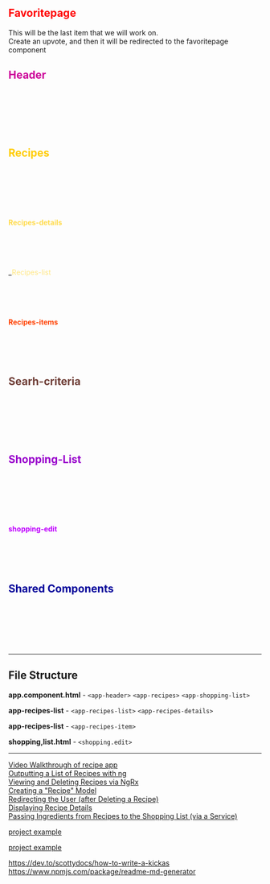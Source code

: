 ## <font color=#FF0000> Favoritepage</font>
This will be the last item that we will work on.  
Create an upvote, and then it will be redirected to the favoritepage component

## <font color=#cc0099>Header</font><br><br><br><br><br>

## <font color=#ffcc00>Recipes</font><br><br><br><br><br>

**<font color=#ffdb4d>Recipes-details</font>**<br><br><br><br><br>



_<font color=#ffe680>Recipes-list</font> <br><br><br><br><br>

**<font color=#ff4000>Recipes-items</font>** <br><br><br><br><br>

## <font color=#6f3e37>Searh-criteria</font> <br><br><br><br><br>

## <font color=#9900cc>Shopping-List</font> <br><br><br><br><br>

**<font color=#bf00ff>shopping-edit</font>** <br><br><br><br><br>

## <font color=#000099>Shared Components</font> <br><br><br><br><br>

---

## File Structure <br>

**app.component.html** -
`<app-header>`
`<app-recipes>`
`<app-shopping-list>`

**app-recipes-list** -
`<app-recipes-list>`
`<app-recipes-details>`

**app-recipes-list** -
`<app-recipes-item>`

**shopping,list.html** -
`<shopping.edit>`

---

[Video Walkthrough of recipe app](https://vimeo.com/channels/1525169)  
[Outputting a List of Recipes with ng](https://www.oreilly.com/library/view/angular-8-/9781788998437/video3_9.html)  
[Viewing and Deleting Recipes via NgRx](https://www.oreilly.com/library/view/angular-8-/9781788998437/video24_40.html)  
[Creating a "Recipe" Model](https://www.oreilly.com/library/view/angular-8-/9781788998437/video3_7.html)  
[Redirecting the User (after Deleting a Recipe)](https://www.oreilly.com/library/view/angular-8-/9781788998437/video16_18.html)  
[Displaying Recipe Details](https://www.oreilly.com/library/view/angular-8-/9781788998437/video3_10.html)  
[Passing Ingredients from Recipes to the Shopping List (via a Service)](https://www.oreilly.com/library/view/angular-8-/9781788998437/video10_8.html)

[project example](https://www.google.com/imgres?imgurl=https%3A%2F%2Fuser-images.githubusercontent.com%2F38184193%2F54035944-2368a700-41c3-11e9-9633-86ff171072ad.png&imgrefurl=https%3A%2F%2Fgithub.com%2Fnofaralfasi%2FRecipe-Book-App-Angular-Project&tbnid=ID_yMcmrCmIQxM&vet=12ahUKEwjAmNf51L3nAhXNAJ0JHe68BGYQMygIegUIARDPAQ..i&docid=y5iHmubo7qlFQM&w=700&h=425&q=maximilian%20schwarzm%C3%BCller%20recipe%20app&ved=2ahUKEwjAmNf51L3nAhXNAJ0JHe68BGYQMygIegUIARDPAQ)

[project example](https://www.google.com/imgres?imgurl=https%3A%2F%2Fuser-images.githubusercontent.com%2F38184193%2F54036018-3ed3b200-41c3-11e9-98d3-0053f8ff8a12.png&imgrefurl=https%3A%2F%2Fgithub.com%2Fnofaralfasi%2FRecipe-Book-App-Angular-Project&tbnid=atFe-Fs_WN82yM&vet=12ahUKEwjAmNf51L3nAhXNAJ0JHe68BGYQMygJegUIARDRAQ..i&docid=y5iHmubo7qlFQM&w=700&h=432&q=maximilian%20schwarzm%C3%BCller%20recipe%20app&ved=2ahUKEwjAmNf51L3nAhXNAJ0JHe68BGYQMygJegUIARDRAQ)

https://dev.to/scottydocs/how-to-write-a-kickas
https://www.npmjs.com/package/readme-md-generator
